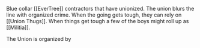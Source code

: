 Blue collar [[EverTree]] contractors that have unionized. The union blurs the line with organized crime. When the going gets tough, they can rely on [[Union Thugs]]. When things get tough a few of the boys might roll up as [[Militia]].

The Union is organized by 